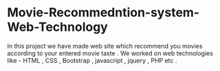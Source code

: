 # Movie-Recommedntion-system-Web-Technology
In this project we have made web site which recommend you movies according to your entered movie taste . We worked on web technologies like - HTML , CSS , Bootstrap , javascript , jquery , PHP etc . 
